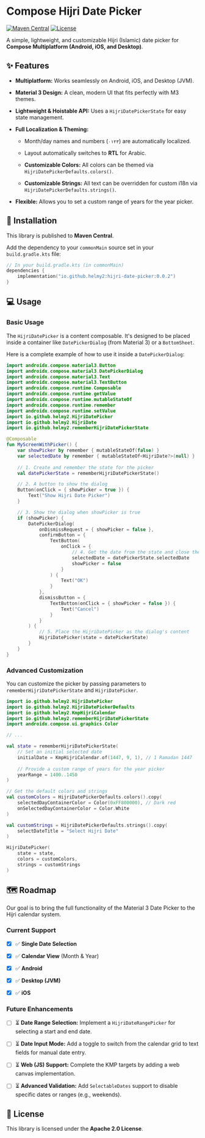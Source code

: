 # Compose Hijri Date Picker

[![Maven Central](https://img.shields.io/maven-central/v/io.github.helmy2/hijri-date-picker/0.0.2)](https://central.sonatype.com/artifact/io.github.helmy2/hijri-date-picker)
[![License](https://img.shields.io/badge/License-Apache_2.0-blue.svg)](https://opensource.org/licenses/Apache-2.0)

A simple, lightweight, and customizable Hijri (Islamic) date picker for **Compose Multiplatform (Android, iOS, and Desktop)**.

## ✨ Features

- **Multiplatform:** Works seamlessly on Android, iOS, and Desktop (JVM).

- **Material 3 Design:** A clean, modern UI that fits perfectly with M3 themes.

- **Lightweight & Hoistable API:** Uses a `HijriDatePickerState` for easy state management.

- **Full Localization & Theming:**

  - Month/day names and numbers (`٠١٢٣`) are automatically localized.

  - Layout automatically switches to **RTL** for Arabic.

  - **Customizable Colors:** All colors can be themed via `HijriDatePickerDefaults.colors()`.

  - **Customizable Strings:** All text can be overridden for custom i18n via `HijriDatePickerDefaults.strings()`.

- **Flexible:** Allows you to set a custom range of years for the year picker.


## 🚀 Installation

This library is published to **Maven Central**.

Add the dependency to your `commonMain` source set in your `build.gradle.kts` file:

```kotlin
// In your build.gradle.kts (in commonMain)
dependencies {
    implementation("io.github.helmy2:hijri-date-picker:0.0.2")
}
```

## 💻 Usage

### Basic Usage

The `HijriDatePicker` is a content composable. It's designed to be placed inside a container like `DatePickerDialog` (from Material 3) or a `BottomSheet`.

Here is a complete example of how to use it inside a `DatePickerDialog`:

```kotlin
import androidx.compose.material3.Button
import androidx.compose.material3.DatePickerDialog
import androidx.compose.material3.Text
import androidx.compose.material3.TextButton
import androidx.compose.runtime.Composable
import androidx.compose.runtime.getValue
import androidx.compose.runtime.mutableStateOf
import androidx.compose.runtime.remember
import androidx.compose.runtime.setValue
import io.github.helmy2.HijriDatePicker
import io.github.helmy2.HijriDate
import io.github.helmy2.rememberHijriDatePickerState

@Composable
fun MyScreenWithPicker() {
    var showPicker by remember { mutableStateOf(false) }
    var selectedDate by remember { mutableStateOf<HijriDate?>(null) }
    
    // 1. Create and remember the state for the picker
    val datePickerState = rememberHijriDatePickerState()

    // 2. A button to show the dialog
    Button(onClick = { showPicker = true }) {
        Text("Show Hijri Date Picker")
    }

    // 3. Show the dialog when showPicker is true
    if (showPicker) {
        DatePickerDialog(
            onDismissRequest = { showPicker = false },
            confirmButton = {
                TextButton(
                    onClick = {
                        // 4. Get the date from the state and close the dialog
                        selectedDate = datePickerState.selectedDate
                        showPicker = false
                    }
                ) {
                    Text("OK")
                }
            },
            dismissButton = {
                TextButton(onClick = { showPicker = false }) {
                    Text("Cancel")
                }
            }
        ) {
            // 5. Place the HijriDatePicker as the dialog's content
            HijriDatePicker(state = datePickerState)
        }
    }
}
```

### Advanced Customization

You can customize the picker by passing parameters to `rememberHijriDatePickerState` and `HijriDatePicker`.

```kotlin
import io.github.helmy2.HijriDatePicker
import io.github.helmy2.HijriDatePickerDefaults
import io.github.helmy2.KmpHijriCalendar
import io.github.helmy2.rememberHijriDatePickerState
import androidx.compose.ui.graphics.Color

// ...

val state = rememberHijriDatePickerState(
    // Set an initial selected date
    initialDate = KmpHijriCalendar.of(1447, 9, 1), // 1 Ramadan 1447
    
    // Provide a custom range of years for the year picker
    yearRange = 1400..1450
)

// Get the default colors and strings
val customColors = HijriDatePickerDefaults.colors().copy(
    selectedDayContainerColor = Color(0xFF800000), // Dark red
    onSelectedDayContainerColor = Color.White
)

val customStrings = HijriDatePickerDefaults.strings().copy(
    selectDateTitle = "Select Hijri Date"
)

HijriDatePicker(
    state = state,
    colors = customColors,
    strings = customStrings
)
```

## 🗺️ Roadmap 
Our goal is to bring the full functionality of the Material 3 Date Picker to the Hijri calendar system.

### Current Support

- [x] ✅ **Single Date Selection**

- [x] ✅ **Calendar View** (Month & Year)

- [x] ✅ **Android**

- [x] ✅ **Desktop (JVM)**

- [x] ✅ **iOS**


### Future Enhancements

- [ ] ⏳ **Date Range Selection:** Implement a `HijriDateRangePicker` for selecting a start and end date.

- [ ] ⏳ **Date Input Mode:** Add a toggle to switch from the calendar grid to text fields for manual date entry.

- [ ] ⏳ **Web (JS) Support:** Complete the KMP targets by adding a web canvas implementation.

- [ ] ⏳ **Advanced Validation:** Add `SelectableDates` support to disable specific dates or ranges (e.g., weekends).

## 📄 License

This library is licensed under the **Apache 2.0 License**.